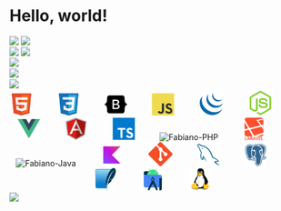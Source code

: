 # Hello, world!

<img width="30%" src="https://i.pinimg.com/originals/e4/26/70/e426702edf874b181aced1e2fa5c6cde.gif">
<img src="https://user-images.githubusercontent.com/73097560/115834477-dbab4500-a447-11eb-908a-139a6edaec5c.gif" >
<div>
    <img  src="https://github-readme-stats.vercel.app/api?username=fabianoomendes&theme=great-gatsby&show_icons=true">
    <img  src="https://github-readme-stats.vercel.app/api/top-langs/?username=fabianoomendes&layout=compact&theme=great-gatsby&langs_count=16">
</div>
<img src="https://user-images.githubusercontent.com/73097560/115834477-dbab4500-a447-11eb-908a-139a6edaec5c.gif" >

<div>
    <img src="https://github-readme-activity-graph.cyclic.app/graph?username=fabianoomendes&theme=react-dark&hide_border=true&area=true">
</div>                                                                                                                                        

<img src="https://user-images.githubusercontent.com/73097560/115834477-dbab4500-a447-11eb-908a-139a6edaec5c.gif">
<div align="center">   
    <img alt="Fabiano-HTML" width="40" height="40" src="https://github.com/devicons/devicon/blob/master/icons/html5/html5-original.svg">
    &nbsp;&nbsp;&nbsp;&nbsp;&nbsp;&nbsp;&nbsp;&nbsp;&nbsp;
    <img alt="Fabiano-CSS" width="40" height="40" src="https://github.com/devicons/devicon/blob/master/icons/css3/css3-original.svg">
    &nbsp;&nbsp;&nbsp;&nbsp;&nbsp;&nbsp;&nbsp;&nbsp;&nbsp;
    <img alt="Fabiano-Bootstrap" width="40" height="40" src="https://github.com/devicons/devicon/blob/master/icons/bootstrap/bootstrap-plain.svg">
    &nbsp;&nbsp;&nbsp;&nbsp;&nbsp;&nbsp;&nbsp;&nbsp;&nbsp;
    <img alt="Fabiano-JS" width="40" height="40" src="https://github.com/devicons/devicon/blob/master/icons/javascript/javascript-original.svg">
    &nbsp;&nbsp;&nbsp;&nbsp;&nbsp;&nbsp;&nbsp;&nbsp;&nbsp;
    <img alt="Fabiano-Jquery" width="42" height="42" src="https://github.com/devicons/devicon/blob/master/icons/jquery/jquery-original.svg">
    &nbsp;&nbsp;&nbsp;&nbsp;&nbsp;&nbsp;&nbsp;&nbsp;&nbsp;
    <img alt="Fabiano-Node" width="45" height="45" src="https://github.com/devicons/devicon/blob/master/icons/nodejs/nodejs-original.svg">
    &nbsp;&nbsp;&nbsp;&nbsp;&nbsp;&nbsp;&nbsp;&nbsp;&nbsp;
    <img alt="Fabiano-Vue" width="40" height="40" src="https://github.com/devicons/devicon/blob/master/icons/vuejs/vuejs-original.svg">
    &nbsp;&nbsp;&nbsp;&nbsp;&nbsp;&nbsp;&nbsp;&nbsp;&nbsp;
    <img alt="Fabiano-Angular" width="40" height="40" src="https://github.com/devicons/devicon/blob/master/icons/angularjs/angularjs-original.svg">
    &nbsp;&nbsp;&nbsp;&nbsp;&nbsp;&nbsp;&nbsp;&nbsp;&nbsp;
    <img alt="Fabiano-Type Script" width="40" height="40" src="https://github.com/devicons/devicon/blob/master/icons/typescript/typescript-original.svg">
    &nbsp;&nbsp;&nbsp;&nbsp;&nbsp;&nbsp;&nbsp;&nbsp;&nbsp;
    <img alt="Fabiano-PHP" width="40" height="40" src="https://github.com/fabianoomendes/fabianoomendes/blob/master/icons/php.png">
    &nbsp;&nbsp;&nbsp;&nbsp;&nbsp;&nbsp;&nbsp;&nbsp;&nbsp;
    <img alt="Fabiano-Laravel" width="40" height="40" src="https://github.com/devicons/devicon/blob/master/icons/laravel/laravel-plain-wordmark.svg">
    &nbsp;&nbsp;&nbsp;&nbsp;&nbsp;&nbsp;&nbsp;&nbsp;&nbsp;
    <img alt="Fabiano-Java" width="40" height="40" src="https://github.com/fabianoomendes/fabianoomendes/blob/master/icons/Java.png">
    &nbsp;&nbsp;&nbsp;&nbsp;&nbsp;&nbsp;&nbsp;&nbsp;&nbsp;
    <img alt="Fabiano-Kotlin" width="40" height="40" src="https://github.com/devicons/devicon/blob/master/icons/kotlin/kotlin-original.svg">
    &nbsp;&nbsp;&nbsp;&nbsp;&nbsp;&nbsp;&nbsp;&nbsp;&nbsp;
    <img alt="Fabiano-Git" width="43" height="43" src="https://github.com/devicons/devicon/blob/master/icons/git/git-plain.svg">
    &nbsp;&nbsp;&nbsp;&nbsp;&nbsp;&nbsp;&nbsp;&nbsp;&nbsp;
    <img alt="Fabiano-MySQL" width="40" height="40" src="https://github.com/devicons/devicon/blob/master/icons/mysql/mysql-original.svg">
    &nbsp;&nbsp;&nbsp;&nbsp;&nbsp;&nbsp;&nbsp;&nbsp;&nbsp;
    <img alt="Fabiano-Postgresql" width="40" height="40" src="https://github.com/devicons/devicon/blob/master/icons/postgresql/postgresql-plain.svg">
    &nbsp;&nbsp;&nbsp;&nbsp;&nbsp;&nbsp;&nbsp;&nbsp;&nbsp;
    <img alt="Fabiano-SQLite" width="40" height="40" src="https://github.com/devicons/devicon/blob/master/icons/sqlite/sqlite-original.svg">
    &nbsp;&nbsp;&nbsp;&nbsp;&nbsp;&nbsp;&nbsp;&nbsp;&nbsp;
    <img alt="Fabiano-Android Studio" width="40" height="40" src="https://github.com/devicons/devicon/blob/master/icons/androidstudio/androidstudio-original.svg">
    &nbsp;&nbsp;&nbsp;&nbsp;&nbsp;&nbsp;&nbsp;&nbsp;&nbsp;
    <img alt="Fabiano-Linux" width="40" height="40" src="https://github.com/devicons/devicon/blob/master/icons/linux/linux-original.svg">
</div>
<img src="https://user-images.githubusercontent.com/73097560/115834477-dbab4500-a447-11eb-908a-139a6edaec5c.gif" >
